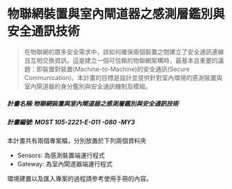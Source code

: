 # 物聯網裝置與室內閘道器之感測層鑑別與安全通訊技術
> 在物聯網的眾多安全需求中，該如何確保兩個裝置之間建立了安全通訊連線且互相交換資訊，這是建立一個可信賴的物聯網架構時，最基本且重要的議題：即裝置對裝置(Machine-to-Machine)的安全通訊(Secure Communication)。本計畫的目標是設計並提供針對室內環境的感測裝置與室內閘道器的身分鑑別與安全通訊機制及模組。
##### 計畫名稱:物聯網裝置與室內閘道器之感測層鑑別與安全通訊技術 
##### 計畫編號: MOST 105-2221-E-011 -080 -MY3

本計畫共有兩個專案檔，分別放置於下列兩個資料夾
- Sensors: 為感測裝置端運行程式
- Gateway: 為室內閘道器端運行程式

環境建置以及匯入專案的過程請參考使用手冊的內容。